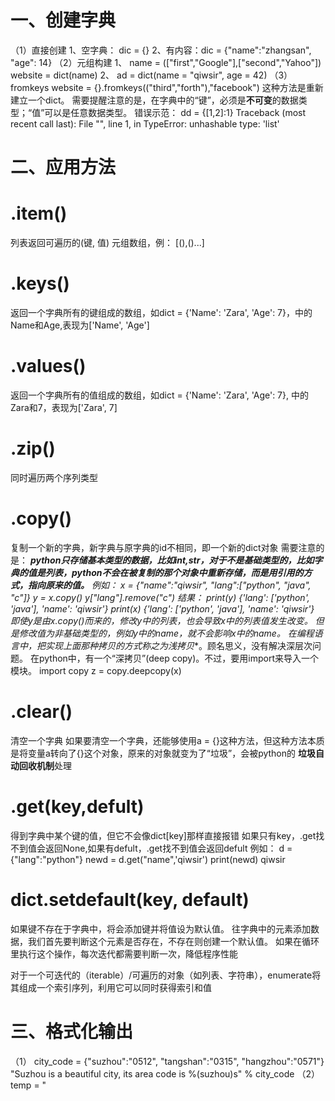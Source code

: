 # 一、创建字典
（1）直接创建
1、空字典：
dic = {}
2、有内容：dic = {"name":"zhangsan", "age": 14}
（2）元组构建
1、
name = (["first","Google"],["second","Yahoo"])      
website = dict(name)
2、
ad = dict(name = "qiwsir", age = 42)
（3）fromkeys
website = {}.fromkeys(("third","forth"),"facebook")
这种方法是重新建立一个dict。
需要提醒注意的是，在字典中的“键”，必须是**不可变**的数据类型；“值”可以是任意数据类型。
错误示范：
dd = {[1,2]:1}
Traceback (most recent call last):
  File "<stdin>", line 1, in <module>
TypeError: unhashable type: 'list'

# 二、应用方法
# .item()
列表返回可遍历的(键, 值) 元组数组，例： [(),()...]
# .keys()
返回一个字典所有的键组成的数组，如dict = {'Name': 'Zara', 'Age': 7}，中的Name和Age,表现为['Name', 'Age']
# .values()
返回一个字典所有的值组成的数组，如dict = {'Name': 'Zara', 'Age': 7}, 中的Zara和7，表现为['Zara', 7]
# .zip()
同时遍历两个序列类型

# .copy()
复制一个新的字典，新字典与原字典的id不相同，即一个新的dict对象
需要注意的是：
***python只存储基本类型的数据，比如int,str，对于不是基础类型的，比如字典的值是列表，python不会在被复制的那个对象中重新存储，而是用引用的方式，指向原来的值。**
例如：
x = {"name":"qiwsir", "lang":["python", "java", "c"]}
y = x.copy()
y["lang"].remove("c")
结果：
print(y)
{'lang': ['python', 'java'], 'name': 'qiwsir'}
print(x)
{'lang': ['python', 'java'], 'name': 'qiwsir'}
即使y是由x.copy()而来的，修改y中的列表，也会导致x中的列表值发生改变。
但是修改值为非基础类型的，例如y中的name，就不会影响x中的name。
在编程语言中，把实现上面那种拷贝的方式称之为**浅拷贝**。顾名思义，没有解决深层次问题。
在python中，有一个“深拷贝”(deep copy)。不过，要用import来导入一个模块。
import copy
z = copy.deepcopy(x)

# .clear()
清空一个字典
如果要清空一个字典，还能够使用a = {}这种方法，但这种方法本质是将变量a转向了{}这个对象，原来的对象就变为了“垃圾”，会被python的
**垃圾自动回收机制**处理

# .get(key,defult)
得到字典中某个键的值，但它不会像dict[key]那样直接报错
如果只有key，.get找不到值会返回None,如果有defult，.get找不到值会返回defult
例如：
d = {"lang":"python"}
newd = d.get("name",'qiwsir')
print(newd)
qiwsir

# dict.setdefault(key, default)
如果键不存在于字典中，将会添加键并将值设为默认值。
往字典中的元素添加数据，我们首先要判断这个元素是否存在，不存在则创建一个默认值。
如果在循环里执行这个操作，每次迭代都需要判断一次，降低程序性能
 
对于一个可迭代的（iterable）/可遍历的对象（如列表、字符串），enumerate将其组成一个索引序列，利用它可以同时获得索引和值


# 三、格式化输出
（1）
city_code = {"suzhou":"0512", "tangshan":"0315", "hangzhou":"0571"}
"Suzhou is a beautiful city, its area code is %(suzhou)s" % city_code
（2）
temp = "<html><head><title>%(lang)s<title><body><p>My name is %(name)s.</p></body></head></html>"
my = {"name":"qiwsir", "lang":"python"}
temp % my